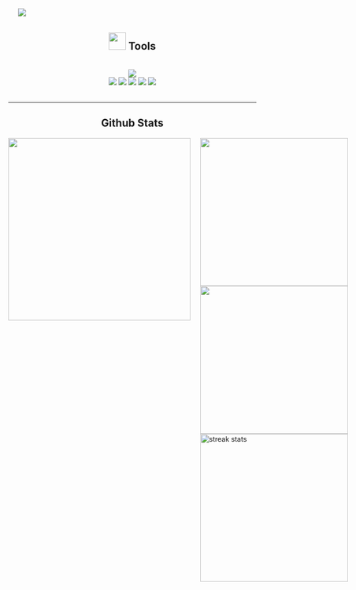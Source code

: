 <style>
  .container {
    display: flex;
    align-items: center;
  }

  .text {
    margin-left: 20px;
    margin-right: -350px;
    margin-top: 10px;
  }
</style>

<div class="container">
  <div class="text">
    <img src="https://readme-typing-svg.herokuapp.com/?font=Righteous&size=35&animate=true&vCenter=true&width=500&height=70&duration=4000&lines=Hi+There!;">
  </div>

  <img src="https://user-images.githubusercontent.com/1303154/88677602-1635ba80-d120-11ea-84d8-d263ba5fc3c0.gif" width="35px" height="35px" />
</div>

<h2 align="center"> <img src="https://media.giphy.com/media/VgCDAzcKvsR6OM0uWg/giphy.gif" width="35"> Tools </h2>
<br/>
<div align="center">
    <img src="https://skillicons.dev/icons?i=windows,vscode,github,py,mysql,sklearn,postgres,git" />
    <br/>
    <img src="https://img.shields.io/badge/numpy-%23013243.svg?style=for-the-badge&logo=numpy&logoColor=white" />
    <img src="https://img.shields.io/badge/pandas-%23150458.svg?style=for-the-badge&logo=pandas&logoColor=white" />
    <img src="https://img.shields.io/badge/jupyter-F37626.svg?style=for-the-badge&logo=jupyter&logoColor=white" />
    <img src="https://img.shields.io/badge/matplotlib-%23e69f00.svg?style=for-the-badge&logo=matplotlib&logoColor=white" />
    <img src="https://img.shields.io/badge/Seaborn-%23e69f00.svg?style=for-the-badge&logo=seaborn&logoColor=white" />
</div>
<br/>
<hr/>

<h2 align="center"> Github Stats </h2>

<div style="display: flex;">
    <img width=370 src="https://github-contribution-stats.vercel.app/api/?username=NiceCats&theme=onedark">
    <div style="display: flex; flex-direction: column; margin-left: 20px">
        <img width=300 src="https://github-readme-stats.vercel.app/api?username=NiceCats&count_private=true&show_icons=true&rank_icon=github&border_radius=10&include_all_commits=true&theme=codeSTACKr" />
        <img width=300 src="https://github-readme-stats.vercel.app/api/top-langs/?username=NiceCats&count_private=true&layout=compact" width="300"/>
        <img width=300 src="https://github-readme-streak-stats-salesp07.vercel.app/?user=salesp07&count_private=true&theme=react&border_radius=10" alt="streak stats"/>
    </div>
</div>

